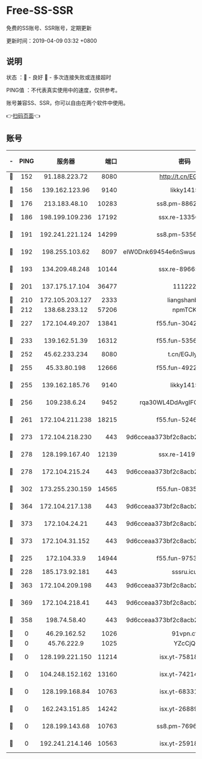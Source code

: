 # Free-SS-SSR

免费的SS账号、SSR账号，定期更新

更新时间：2019-04-09 03:32 +0800

## 说明

状态     ：🙂 - 良好 🙁 - 多次连接失败或连接超时

PING值   ：不代表真实使用中的速度，仅供参考。

账号兼容SS、SSR，你可以自由在两个软件中使用。

👉[扫码页面](https://liesauer.github.io/Free-SS-SSR/)👈

## 账号

|-|PING|服务器|端口|密码|加密方式|区域|
|:----:|:----:|:-----:|-----:|:----:|:----:|:----:|
|🙂|152|91.188.223.72|8080|http://t.cn/EGJIyrl|rc4-md5|RU|
|🙂|156|139.162.123.96|9140|likky1415|aes-256-cfb|JP|
|🙂|176|213.183.48.10|10283|ss8.pm-88628460|rc4-md5|RU|
|🙂|186|198.199.109.236|17192|ssx.re-13356046|aes-256-cfb|US|
|🙂|191|192.241.221.124|14299|ss8.pm-53565122|aes-256-cfb|US|
|🙂|192|198.255.103.62|8097|eIW0Dnk69454e6nSwuspv9DmS201tQ0D|aes-256-cfb|US|
|🙂|193|134.209.48.248|10144|ssx.re-89665984|aes-256-cfb|US|
|🙂|201|137.175.17.104|36477|111222|aes-256-cfb|CN|
|🙂|210|172.105.203.127|2333|liangshanbo|chacha20|JP|
|🙂|212|138.68.233.12|57206|npmTCK|rc4-md5|US|
|🙂|227|172.104.49.207|13841|f55.fun-30420526|aes-256-cfb|SG|
|🙂|233|139.162.51.39|16312|f55.fun-53567565|aes-256-cfb|SG|
|🙂|252|45.62.233.234|8080|t.cn/EGJIyrl|rc4-md5|CA|
|🙂|255|45.33.80.198|12666|f55.fun-49224409|aes-256-cfb|US|
|🙂|255|139.162.185.76|9140|likky1415|aes-256-cfb|DE|
|🙂|256|109.238.6.24|9452|rqa30WL4DdAvgIFG6Fs3znzTa|aes-256-cfb|FR|
|🙂|261|172.104.211.238|18215|f55.fun-52464374|aes-256-cfb|US|
|🙂|273|172.104.218.230|443|9d6cceaa373bf2c8acb22e60b6a58be6|aes-256-cfb|US|
|🙂|278|128.199.167.40|12139|ssx.re-14197752|aes-256-cfb|SG|
|🙂|278|172.104.215.24|443|9d6cceaa373bf2c8acb22e60b6a58be6|aes-256-cfb|US|
|🙂|302|173.255.230.159|14565|f55.fun-08354460|aes-256-cfb|US|
|🙂|364|172.104.217.138|443|9d6cceaa373bf2c8acb22e60b6a58be6|aes-256-cfb|US|
|🙂|373|172.104.24.21|443|9d6cceaa373bf2c8acb22e60b6a58be6|aes-256-cfb|US|
|🙂|373|172.104.31.152|443|9d6cceaa373bf2c8acb22e60b6a58be6|aes-256-cfb|US|
|🙂|225|172.104.33.9|14944|f55.fun-97539524|aes-256-cfb|SG|
|🙂|228|185.173.92.181|443|sssru.icu|rc4-md5|RU|
|🙂|363|172.104.209.198|443|9d6cceaa373bf2c8acb22e60b6a58be6|aes-256-cfb|US|
|🙂|369|172.104.218.41|443|9d6cceaa373bf2c8acb22e60b6a58be6|aes-256-cfb|US|
|🙁|358|198.74.58.40|443|9d6cceaa373bf2c8acb22e60b6a58be6|aes-256-cfb|US|
|🙁|0|46.29.162.52|1026|91vpn.cf|rc4-md5|RU|
|🙁|0|45.76.222.9|1025|YZcCjQ|rc4-md5|JP|
|🙁|0|128.199.221.150|11214|isx.yt-75818921|aes-256-cfb|SG|
|🙁|0|104.248.152.162|13160|isx.yt-74214168|aes-256-cfb|SG|
|🙁|0|128.199.168.84|10763|isx.yt-68331101|aes-256-cfb|SG|
|🙁|0|162.243.151.85|14242|isx.yt-26889865|aes-256-cfb|US|
|🙁|0|128.199.143.68|10763|ss8.pm-76962074|aes-256-cfb|SG|
|🙁|0|192.241.214.146|10563|isx.yt-25918764|aes-256-cfb|US|
